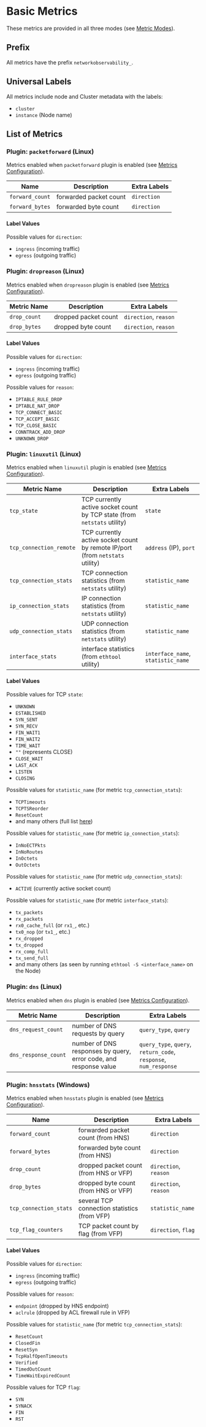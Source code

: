 # Basic Metrics

These metrics are provided in all three modes (see [Metric Modes](./modes.md)).

## Prefix

All metrics have the prefix `networkobservability_`.

## Universal Labels

All metrics include node and Cluster metadata with the labels:
- `cluster`
- `instance` (Node name)

## List of Metrics

### Plugin: `packetforward` (Linux)

Metrics enabled when `packetforward` plugin is enabled (see [Metrics Configuration](./configuration.md)).

|        Name             | Description              | Extra Labels  |
| ----------------------- | -----------------------  | ------------- |
| `forward_count`         | forwarded packet count   | `direction`   |
| `forward_bytes`         | forwarded byte count     | `direction`   |

#### Label Values

Possible values for `direction`:
- `ingress` (incoming traffic)
- `egress` (outgoing traffic)

### Plugin: `dropreason` (Linux)

Metrics enabled when `dropreason` plugin is enabled (see [Metrics Configuration](./configuration.md)).

| Metric Name             | Description              | Extra Labels          |
| ----------------------- | ------------------------ | --------------------- |
| `drop_count`            | dropped packet count     | `direction`, `reason` |
| `drop_bytes`            | dropped byte count       | `direction`, `reason` |

#### Label Values

Possible values for `direction`:
- `ingress` (incoming traffic)
- `egress` (outgoing traffic)

Possible values for `reason`:
- `IPTABLE_RULE_DROP`
- `IPTABLE_NAT_DROP`
- `TCP_CONNECT_BASIC`
- `TCP_ACCEPT_BASIC`
- `TCP_CLOSE_BASIC`
- `CONNTRACK_ADD_DROP`
- `UNKNOWN_DROP`

### Plugin: `linuxutil` (Linux)

Metrics enabled when `linuxutil` plugin is enabled (see [Metrics Configuration](./configuration.md)).

| Metric Name             | Description                                                                     | Extra Labels                       |
| ----------------------- | ------------------------------------------------------------------------------- | ---------------------------------- |
| `tcp_state`             | TCP currently active socket count by TCP state (from `netstats` utility)        | `state`                            |
| `tcp_connection_remote` | TCP currently active socket count by remote IP/port  (from `netstats` utility)  | `address` (IP), `port`             |
| `tcp_connection_stats`  | TCP connection statistics  (from `netstats` utility)                            | `statistic_name`                   |
| `ip_connection_stats`   | IP connection statistics  (from `netstats` utility)                             | `statistic_name`                   |
| `udp_connection_stats`  | UDP connection statistics (from `netstats` utility)                             | `statistic_name`                   |
| `interface_stats`       | interface statistics (from `ethtool` utility)                                   | `interface_name`, `statistic_name` |

#### Label Values

Possible values for TCP `state`:
- `UNKNOWN`
- `ESTABLISHED`
- `SYN_SENT`
- `SYN_RECV`
- `FIN_WAIT1`
- `FIN_WAIT2`
- `TIME_WAIT`
- `""` (represents CLOSE)
- `CLOSE_WAIT`
- `LAST_ACK`
- `LISTEN`
- `CLOSING`

Possible values for `statistic_name` (for metric `tcp_connection_stats`):
- `TCPTimeouts`
- `TCPTSReorder`
- `ResetCount`
- and many others (full list [here](./plugins/linuxutil.md#label-values-for-tcp_connection_stats))

Possible values for `statistic_name` (for metric `ip_connection_stats`):
- `InNoECTPkts`
- `InNoRoutes`
- `InOctets`
- `OutOctets`

Possible values for `statistic_name` (for metric `udp_connection_stats`):
- `ACTIVE` (currently active socket count)

Possible values for `statistic_name` (for metric `interface_stats`):
- `tx_packets`
- `rx_packets`
- `rx0_cache_full` (or `rx1_`, etc.)
- `tx0_nop` (or `tx1_`, etc.)
- `rx_dropped`
- `tx_dropped`
- `rx_comp_full`
- `tx_send_full`
- and many others (as seen by running `ethtool -S <interface_name>` on the Node)

### Plugin: `dns` (Linux)

Metrics enabled when `dns` plugin is enabled (see [Metrics Configuration](./configuration.md)).

| Metric Name                  | Description                                                      | Extra Labels                                                     |
| ---------------------------- | ---------------------------------------------------------------- | ---------------------------------------------------------------- |
| `dns_request_count`          | number of DNS requests by query                                  | `query_type`, `query`                                            |
| `dns_response_count`         | number of DNS responses by query, error code, and response value | `query_type`, `query`, `return_code`, `response`, `num_response` |

### Plugin: `hnsstats` (Windows)

Metrics enabled when `hnsstats` plugin is enabled (see [Metrics Configuration](./configuration.md)).

|        Name             | Description                                   | Extra Labels          |
| ----------------------- | ----------------------------------------------| --------------------- |
| `forward_count`         | forwarded packet count (from HNS)             | `direction`           |
| `forward_bytes`         | forwarded byte count (from HNS)               | `direction`           |
| `drop_count`            | dropped packet count (from HNS or VFP)        | `direction`, `reason` |
| `drop_bytes`            | dropped byte count (from HNS or VFP)          | `direction`, `reason` |
| `tcp_connection_stats`  | several TCP connection statistics (from VFP)  | `statistic_name`      |
| `tcp_flag_counters`     | TCP packet count by flag (from VFP)           | `direction`, `flag`   |

#### Label Values

Possible values for `direction`:
- `ingress` (incoming traffic)
- `egress` (outgoing traffic)

Possible values for `reason`:
- `endpoint` (dropped by HNS endpoint)
- `aclrule` (dropped by ACL firewall rule in VFP)

Possible values for `statistic_name` (for metric `tcp_connection_stats`):
- `ResetCount`
- `ClosedFin`
- `ResetSyn`
- `TcpHalfOpenTimeouts`
- `Verified`
- `TimedOutCount`
- `TimeWaitExpiredCount`

Possible values for TCP `flag`:
- `SYN`
- `SYNACK`
- `FIN`
- `RST`
